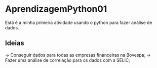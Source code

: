 # AprendizagemPython01
Está é a minha primeira atividade usando o python para fazer análise de dados.


## Ideias
  
  -> Conseguir dados para todas as empresas financeiras na Bovespa;
  -> Fazer uma análise de correlação para os dados com a SELIC;
